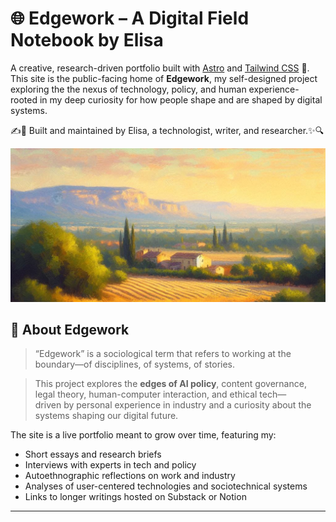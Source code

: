 # 🌐 Edgework – A Digital Field Notebook by Elisa

A creative, research-driven portfolio built with [Astro](https://astro.build) and [Tailwind CSS](https://tailwindcss.com) 🚀. This site is the public-facing home of **Edgework**, my self-designed project exploring the the nexus of technology, policy, and human experience- rooted in my deep curiosity for how people shape and are shaped by digital systems.

✍️🎨 Built and maintained by Elisa, a technologist, writer, and researcher.✨🔍

![Site Preview](/sunset-south-france3.png)

## 🧠 About Edgework
> “Edgework” is a sociological term that refers to working at the boundary—of disciplines, of systems, of stories. 
 
> This project explores the **edges of AI policy**, content governance, legal theory, human-computer interaction, and ethical tech—  
> driven by personal experience in industry and a curiosity about the systems shaping our digital future.

The site is a live portfolio meant to grow over time, featuring my:
- Short essays and research briefs  
- Interviews with experts in tech and policy  
- Autoethnographic reflections on work and industry 
- Analyses of user-centered technologies and sociotechnical systems
- Links to longer writings hosted on Substack or Notion

---
